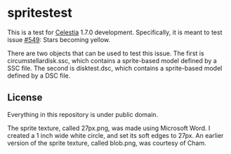 # spritestest
This is a test for [Celestia](https://github.com/CelestiaProject/Celestia) 1.7.0 development. Specifically, it is meant to test issue [#549](https://github.com/CelestiaProject/Celestia/issues/549): Stars becoming yellow.

There are two objects that can be used to test this issue. The first is circumstellardisk.ssc, which contains a sprite-based model defined by a SSC file. The second is disktest.dsc, which contains a sprite-based model defined by a DSC file.

## License
Everything in this repository is under public domain. 

The sprite texture, called 27px.png, was made using Microsoft Word. I created a 1 inch wide white circle, and set its soft edges to 27px. An earlier version of the sprite texture, called blob.png, was courtesy of Cham.
